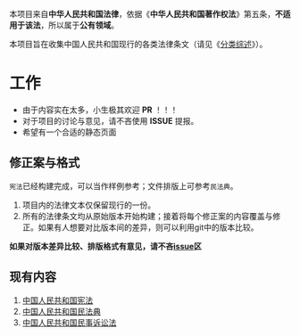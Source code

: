 本项目来自**中华人民共和国法律**，依据《**中华人民共和国著作权法**》第五条，**不适用于该法**，所以属于**公有领域**。

本项目旨在收集中国人民共和国现行的各类法律条文（请见《[分类综述](./中华人民共和国法律分类综述.md)》）。

# 工作
- 由于内容实在太多，小生极其欢迎 **PR** ！！！
- 对于项目的讨论与意见，请不吝使用 **ISSUE** 提报。
- 希望有一个合适的静态页面

## 修正案与格式

`宪法`已经构建完成，可以当作样例参考；文件排版上可参考`民法典`。

1. 项目内的法律文本仅保留现行的一份。
2. 所有的法律条文均从原始版本开始构建；接着将每个修正案的内容覆盖与修正。如果有人想要对比版本间的差异，则可以利用git中的版本比较。

**如果对版本差异比较、排版格式有意见，请不吝[issue](https://github.com/DannyVim/Chinese_Laws/issues)区**

## 现有内容

1. [中国人民共和国宪法](./宪法/八二宪法（现行）.md)
2. [中国人民共和国民法典](./基本法律/中国人民共和国民法典.md)
2. [中国人民共和国民事诉讼法](./基本法律/民事诉讼法2021.md)
